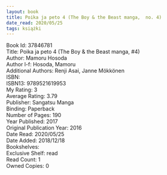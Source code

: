 ```yaml
---
layout: book
title: Poika ja peto 4 (The Boy & the Beast manga,  no. 4)
date_read: 2020/05/25
tags: książki
---
```


Book Id: 37846781<br />
Title: Poika ja peto 4 (The Boy & the Beast manga, #4)<br />
Author: Mamoru Hosoda<br />
Author l-f: Hosoda, Mamoru<br />
Additional Authors: Renji Asai, Janne Mökkönen<br />
ISBN: <br />
ISBN13: 9789521619953<br />
My Rating: 3<br />
Average Rating: 3.79<br />
Publisher: Sangatsu Manga<br />
Binding: Paperback<br />
Number of Pages: 190<br />
Year Published: 2017<br />
Original Publication Year: 2016<br />
Date Read: 2020/05/25<br />
Date Added: 2018/12/18<br />
Bookshelves: <br />
Exclusive Shelf: read<br />
Read Count: 1<br />
Owned Copies: 0<br />


